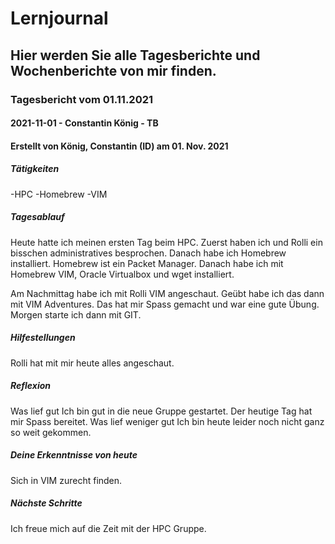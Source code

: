 # Lernjournal

## Hier werden Sie alle Tagesberichte und Wochenberichte von mir finden.

### Tagesbericht vom 01.11.2021
#### 2021-11-01 - Constantin König - TB
#### Erstellt von König, Constantin (ID) am 01. Nov. 2021

##### Tätigkeiten
-HPC
-Homebrew
-VIM
##### Tagesablauf
Heute hatte ich meinen ersten Tag beim HPC. Zuerst haben ich und Rolli ein bisschen administratives besprochen. Danach habe ich Homebrew installiert. Homebrew ist ein Packet Manager. Danach habe ich mit Homebrew VIM, Oracle Virtualbox und wget installiert.

Am Nachmittag habe ich mit Rolli VIM angeschaut. Geübt habe ich das dann mit VIM Adventures.
Das hat mir Spass gemacht und war eine gute Übung. Morgen starte ich dann mit GIT.

##### Hilfestellungen
Rolli hat mit mir heute alles angeschaut.

##### Reflexion
Was lief gut
Ich bin gut in die neue Gruppe gestartet. Der heutige Tag hat mir Spass bereitet.
Was lief weniger gut
Ich bin heute leider noch nicht ganz so weit gekommen.

##### Deine Erkenntnisse von heute
Sich in VIM zurecht finden.

##### Nächste Schritte
Ich freue mich auf die Zeit mit der HPC Gruppe.

